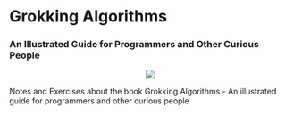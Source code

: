# Grokking Algorithms
### An Illustrated Guide for Programmers and Other Curious People

<p align="center">
  <img src="https://github.com/bozzelliandrea/grokking-algorithms/assets/74464364/2c76fec0-b7bc-4bd4-b309-98fab73aef10" />
</p>


Notes and Exercises about the book Grokking Algorithms - An illustrated guide for programmers and other curious people
